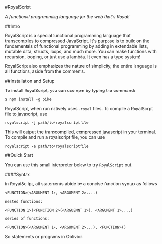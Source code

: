#RoyalScript

*A functional programming language for the web that's Royal!*

##Intro

RoyalScript is a special functional programming language that transcompiles to compressed JavaScript. It's purpose is to build on the fundamentals of functional programming by adding in extendable lists, mutable data, structs, loops, and much more. You can make functions with recursion, looping, or just use a lambda. It even has a type system!

RoyalScript also emphasizes the nature of simplicity, the entire language is all functions, aside from the comments. 

##Installation and Setup

To install RoyalScript, you can use npm by typing the command:

```
$ npm install -g pike
```
RoyalScript, when run natively uses `.royal` files. To compile a RoyalScrpt file to javascript, use

```
royalscript -j path/to/royalscriptfile
```
This will output the transcompiled, compressed javascript in your terminal. To compile and run a royalscript file, you can use

```
royalscript -e path/to/royalscriptfile
```

##Quick Start 

You can use this small interpreter below to try `RoyalScript` out.

####Syntax

In RoyalScript, all statements abide by a concise function syntax as follows

```
<FUNCTION>(<ARGUMENT 1>, <ARGUMENT 2>....)

nested functions:

<FUNCTION 1>(<FUNCTION 2>(<ARGUEMNT 1>), <ARGUMENT 1>....)

series of functions:

<FUNCTION>(<ARGUMENT 1>, <ARGUMENT 2>...), <FUNCTION>()
```

So statements or programs in Oblivion